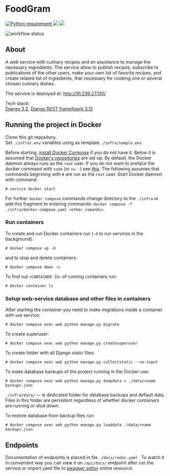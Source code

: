 # FoodGram

<a href="https://docs.python.org/3.8/">
<img src="https://img.shields.io/badge/Python-3.8-FFE873.svg?labelColor=4B8BBE" 
alt="Python requirement">
</a>

<a href="https://flake8.pycqa.org/en/5.0.4/">
<img src="https://img.shields.io/badge/flake8-5.0-E4D00A.svg?labelColor=555">
</a>

<a href="https://docs.pytest.org/en/6.2.x/contents.html">
<img src="https://img.shields.io/badge/pytest-6.2-E4D00A.svg?labelColor=555">
</a>

![workflow status](https://github.com/Yo1k/foodgram-project-react/actions/workflows/foodgram-workflow.yml/badge.svg)

## About
A web service with culinary recipes and an assistance to manage the necessary ingredients. The service allow to publish recipes, subscribe to publications of the other users, make your own list of favorite recipes, and create related list of ingredients, that necessary for cooking one or several chosen culinary dishes.

The service is deployed at: http://91.239.27.130/

Tech stack: \
[Django 3.2](https://docs.djangoproject.com/en/2.2/),
[Django REST framefowrk 3.12](https://www.django-rest-framework.org)


## Running the project in Docker

Clone this git repository. \
Set `./infra/.env` variables using as template `./infra/sample.env`.

Before starting, [install Docker Compose](https://docs.docker.com/compose/install/) if you do not have 
it. Below it is assumed that
[Docker's repositories](https://docs.docker.com/engine/install/ubuntu/#install-using-the-repository)
are set up. By default, the Docker daemon always runs as the `root` user. If you do not want to 
preface the docker command with `sudo` (or `su -`) see
[this](https://docs.docker.com/engine/install/linux-postinstall/). The following assumes that commands beginning with `#` are run as the `root` user. Start Docker daemon with command:

```shell
# service docker start
```
For further `docker compose` commands change directory to the `./infra` or add this fragment to entering commands: `docker compose -f ./infra/docker-compose.yaml <other_comands>`.

### Run containers

To create and run Docker containers run (`-d` to run services in the background):
```shell
# docker compose up -d
```
and to stop and delete containers:
```shell
# docker compose down -v
```

To find out `<CONTAINER ID>` of running containers run:
```shell
# docker container ls
```

### Setup web-service database and other files in containers

After starting the container you need to make migrations inside a container with `web` service:

```shell
# docker compose exec web python manage.py migrate
```

To create superuser:
```shell
# docker compose exec web python manage.py createsuperuser
```

To create folder with all Django static files:
```shell
# docker compose exec web python manage.py collectstatic --no-input 
```

To make database backups of the project running in the Docker use:
```shell
# docker compose exec web python manage.py dumpdata > ./data/<name backup>.json
```
`./infra/data/` &mdash; is dedicated folder for database backups and default data. Files in this folder are persistent regardless of whether docker containers are running or shut down.

To restore database from backup files run:
```shell
# docker compose exec web python manage.py loaddata ./data/<name backup>.json
```


## Endpoints

Documentation of endpoints is placed in file
`./docs/redoc.yaml `
To watch it in convenient way you can view it on `/api/docs/` endpoint after 
run the service or import yaml file to
[swagger editor](https://editor.swagger.io/) online resource.
